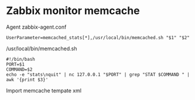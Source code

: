 # Zabbix monitor memcache
Agent zabbix-agent.conf

    UserParameter=memcached_stats[*],/usr/local/bin/memcached.sh "$1" "$2"

/usr/local/bin/memcached.sh

    #!/bin/bash
    PORT=$1
    COMMAND=$2
    echo -e "stats\nquit" | nc 127.0.0.1 "$PORT" | grep "STAT $COMMAND " | awk '{print $3}' 
    
Import memcache tempate xml
